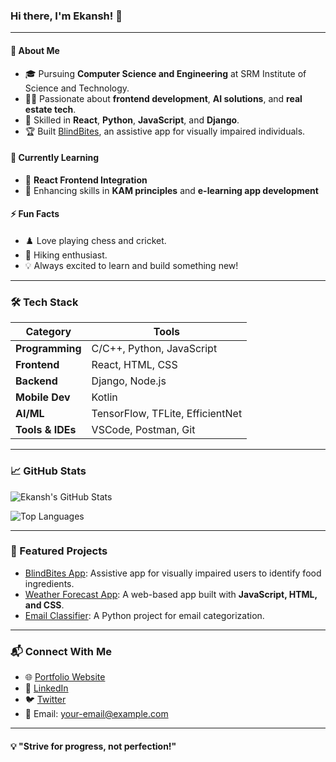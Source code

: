 ### Hi there, I'm Ekansh! 👋

---

#### 🚀 About Me
- 🎓 Pursuing **Computer Science and Engineering** at SRM Institute of Science and Technology.
- 👨‍💻 Passionate about **frontend development**, **AI solutions**, and **real estate tech**.
- 🌟 Skilled in **React**, **Python**, **JavaScript**, and **Django**.
- 🏆 Built [BlindBites](https://github.com/your-repo-link), an assistive app for visually impaired individuals.

#### 🌱 Currently Learning
- 🔧 **React Frontend Integration**
- 💼 Enhancing skills in **KAM principles** and **e-learning app development**

#### ⚡ Fun Facts
- ♟️ Love playing chess and cricket.
- 🥾 Hiking enthusiast.
- 💡 Always excited to learn and build something new!

---

### 🛠️ Tech Stack

| **Category**       | **Tools**                     |
|---------------------|-------------------------------|
| **Programming**    | C/C++, Python, JavaScript     |
| **Frontend**       | React, HTML, CSS             |
| **Backend**        | Django, Node.js              |
| **Mobile Dev**     | Kotlin                       |
| **AI/ML**          | TensorFlow, TFLite, EfficientNet |
| **Tools & IDEs**   | VSCode, Postman, Git         |

---

### 📈 GitHub Stats

![Ekansh's GitHub Stats](https://github-readme-stats.vercel.app/api?username=your-username&show_icons=true&theme=radical)

![Top Languages](https://github-readme-stats.vercel.app/api/top-langs/?username=your-username&layout=compact&theme=radical)

---

### 🌟 Featured Projects

- [BlindBites App](https://github.com/your-repo-link): Assistive app for visually impaired users to identify food ingredients.
- [Weather Forecast App](https://github.com/your-repo-link): A web-based app built with **JavaScript, HTML, and CSS**.
- [Email Classifier](https://github.com/your-repo-link): A Python project for email categorization.

---

### 📬 Connect With Me

- 🌐 [Portfolio Website](https://your-portfolio-link)
- 💼 [LinkedIn](https://www.linkedin.com/in/your-linkedin/)
- 🐦 [Twitter](https://twitter.com/your-twitter)
- 📧 Email: your-email@example.com

---

#### 💡 "Strive for progress, not perfection!"

